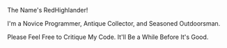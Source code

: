 The Name's RedHighlander!

I'm a Novice Programmer,
Antique Collector,
and Seasoned Outdoorsman.

Please Feel Free to Critique My Code.
It'll Be a While Before It's Good.
